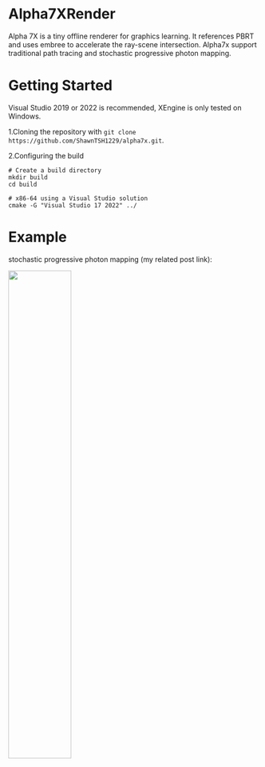 # Alpha7XRender

Alpha 7X is a tiny offline renderer for graphics learning. It references PBRT and uses embree to accelerate the ray-scene intersection. Alpha7x support traditional path tracing and stochastic progressive photon mapping.

# Getting Started

Visual Studio 2019 or 2022 is recommended, XEngine is only tested on Windows.

1.Cloning the repository with `git clone https://github.com/ShawnTSH1229/alpha7x.git`.

2.Configuring the build

```shell
# Create a build directory
mkdir build
cd build

# x86-64 using a Visual Studio solution
cmake -G "Visual Studio 17 2022" ../
```
# Example

stochastic progressive photon mapping (my related post link):

<p align="left">
    <img src="/resource/water-caustic/alpha7xresult.tga" width="50%" height="50%">
</p>